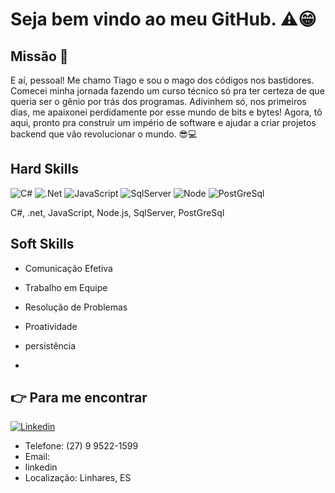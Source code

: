 # Seja bem vindo ao meu GitHub. ⚠😁

## Missão 🚀

E aí, pessoal! Me chamo Tiago e sou o mago dos códigos nos bastidores. Comecei minha jornada fazendo um curso técnico só pra ter certeza de que queria ser o gênio por trás dos programas. Adivinhem só, nos primeiros dias, me apaixonei perdidamente por esse mundo de bits e bytes! Agora, tô aqui, pronto pra construir um império de software e ajudar a criar projetos backend que vão revolucionar o mundo. 😎💻

## Hard Skills
![C#](https://img.shields.io/badge/C%23-239120?style=for-the-badge&logo=c-sharp&logoColor=white) ![.Net](https://img.shields.io/badge/.NET-512BD4?style=for-the-badge&logo=dotnet&logoColor=white) ![JavaScript](https://img.shields.io/badge/JavaScript-323330?style=for-the-badge&logo=javascript&logoColor=F7DF1E) ![SqlServer](https://img.shields.io/badge/Microsoft_SQL_Server-CC2927?style=for-the-badge&logo=microsoft-sql-server&logoColor=white) ![Node](https://img.shields.io/badge/Node%20js-339933?style=for-the-badge&logo=nodedotjs&logoColor=white) ![PostGreSql](https://img.shields.io/badge/PostgreSQL-316192?style=for-the-badge&logo=postgresql&logoColor=white) 

C#, .net, JavaScript, Node.js, SqlServer, PostGreSql


## Soft Skills
- Comunicação Efetiva
- Trabalho em Equipe
- Resolução de Problemas
- Proatividade
- persistência

- 
## 👉  Para me encontrar 
[![Linkedin](https://img.shields.io/badge/LinkedIn-0077B5?style=for-the-badge&logo=linkedin&logoColor=white)](https://www.linkedin.com/in/tiago-silva-731297188/)

- Telefone: (27) 9 9522-1599
- Email: 
- linkedin 
- Localização: Linhares, ES
